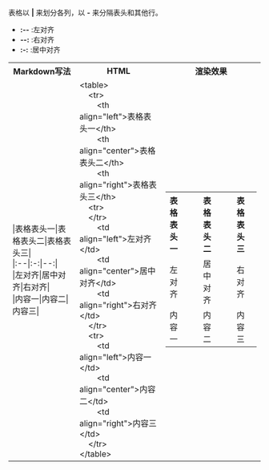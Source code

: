 表格以 __|__ 来划分各列，以 __-__ 来分隔表头和其他行。  
- **:--** :左对齐
- **--:** :右对齐
- **:-:** :居中对齐

<table>
    <tr>
        <th>Markdown写法</th>
        <th>HTML</th>
        <th>渲染效果</th>
    </tr>
    <tr>
        <td>
        |表格表头一|表格表头二|表格表头三|<br>
        |:--|:-:|--:|<br>
        |左对齐|居中对齐|右对齐|<br>
        |内容一|内容二|内容三|
        </td>
        <td>
            &lt;table><br>
                &nbsp;&nbsp;&nbsp;&nbsp;&lt;tr&gt;<br>
                    &nbsp;&nbsp;&nbsp;&nbsp;&nbsp;&nbsp;&nbsp;&nbsp;&lt;th align="left"&gt;表格表头一&lt;/th&gt;<br>
                    &nbsp;&nbsp;&nbsp;&nbsp;&nbsp;&nbsp;&nbsp;&nbsp;&lt;th align="center"&gt;表格表头二&lt;/th&gt;<br>
                    &nbsp;&nbsp;&nbsp;&nbsp;&nbsp;&nbsp;&nbsp;&nbsp;&lt;th align="right"&gt;表格表头三&lt;/th&gt;<br>
                &nbsp;&nbsp;&nbsp;&nbsp;&lt;tr&gt;<br>
                &nbsp;&nbsp;&nbsp;&nbsp;&lt;/tr&gt;<br>
                    &nbsp;&nbsp;&nbsp;&nbsp;&nbsp;&nbsp;&nbsp;&nbsp;&lt;td align="left"&gt;左对齐&lt;/td&gt;<br>
                    &nbsp;&nbsp;&nbsp;&nbsp;&nbsp;&nbsp;&nbsp;&nbsp;&lt;td align="center"&gt;居中对齐&lt;/td&gt;<br>
                    &nbsp;&nbsp;&nbsp;&nbsp;&nbsp;&nbsp;&nbsp;&nbsp;&lt;td align="right">右对齐&lt;/td&gt;<br>
                &nbsp;&nbsp;&nbsp;&nbsp;&lt;/tr&gt;<br>
                &nbsp;&nbsp;&nbsp;&nbsp;&lt;tr&gt;<br>
                    &nbsp;&nbsp;&nbsp;&nbsp;&nbsp;&nbsp;&nbsp;&nbsp;&lt;td align="left"&gt;内容一&lt;/td&gt;<br>
                    &nbsp;&nbsp;&nbsp;&nbsp;&nbsp;&nbsp;&nbsp;&nbsp;&lt;td align="center"&gt;内容二&lt;/td&gt;<br>
                    &nbsp;&nbsp;&nbsp;&nbsp;&nbsp;&nbsp;&nbsp;&nbsp;&lt;td align="right"&gt;内容三&lt;/td&gt;<br>
                &nbsp;&nbsp;&nbsp;&nbsp;&lt;/tr&gt;<br>
            &lt;/table>
        </td>
        <td>
            <table>
                <tr>
                    <th align="left">表格表头一<th>
                    <th align="center">表格表头二<th>
                    <th align="right">表格表头三<th>
                </tr>
                <tr>
                    <td align="left">左对齐<td>
                    <td align="center">居中对齐<td>
                    <td align="right">右对齐<td>
                </tr>
                <tr>
                    <td align="left">内容一<td>
                    <td align="center">内容二<td>
                    <td align="right">内容三<td>
                </tr>
            </table>
        </td>
    </tr>
</table>